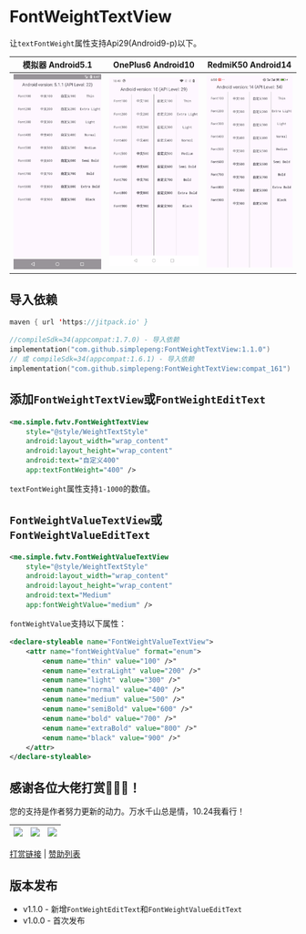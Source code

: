 # FontWeightTextView

让`textFontWeight`属性支持Api29(Android9-p)以下。

| 模拟器 Android5.1            | OnePlus6 Android10           | RedmiK50 Android14           |
| ---------------------------- | ---------------------------- | ---------------------------- |
| ![](files/icon_android5.png) | ![](files/icon_android10.png) | ![](files/icon_android14.png) |

## 导入依赖

```kotlin
maven { url 'https://jitpack.io' }
```

```kotlin
//compileSdk=34(appcompat:1.7.0) - 导入依赖
implementation("com.github.simplepeng:FontWeightTextView:1.1.0") 
// 或 compileSdk=34(appcompat:1.6.1) - 导入依赖
implementation("com.github.simplepeng:FontWeightTextView:compat_161")
```

## 添加`FontWeightTextView`或`FontWeightEditText`

```xml
<me.simple.fwtv.FontWeightTextView
    style="@style/WeightTextStyle"
    android:layout_width="wrap_content"
    android:layout_height="wrap_content"
    android:text="自定义400"
    app:textFontWeight="400" />
```

`textFontWeight`属性支持`1-1000`的数值。

## `FontWeightValueTextView`或`FontWeightValueEditText`

```xml
<me.simple.fwtv.FontWeightValueTextView
    style="@style/WeightTextStyle"
    android:layout_width="wrap_content"
    android:layout_height="wrap_content"
    android:text="Medium"
    app:fontWeightValue="medium" />
```

`fontWeightValue`支持以下属性：

```xml
<declare-styleable name="FontWeightValueTextView">
    <attr name="fontWeightValue" format="enum">
        <enum name="thin" value="100" />"
        <enum name="extraLight" value="200" />"
        <enum name="light" value="300" />"
        <enum name="normal" value="400" />"
        <enum name="medium" value="500" />"
        <enum name="semiBold" value="600" />"
        <enum name="bold" value="700" />"
        <enum name="extraBold" value="800" />"
        <enum name="black" value="900" />"
    </attr>
</declare-styleable>
```

## 感谢各位大佬打赏🙇🙇🙇！

您的支持是作者努力更新的动力。万水千山总是情，10.24我看行！

| ![](https://raw.githubusercontent.com/simplepeng/merge_pay_code/refs/heads/master/qrcode_alipay.jpg) | ![](https://raw.githubusercontent.com/simplepeng/merge_pay_code/refs/heads/master/qrcode_wxpay.png) | ![](https://raw.githubusercontent.com/simplepeng/merge_pay_code/refs/heads/master/qrcode_qqpay.png) |
| ------------------------------------------------------------ | ----- | ----- |

[打赏链接](https://simplepeng.com/merge_pay_code/) | [赞助列表](https://simplepeng.com/Sponsor/)

## 版本发布

* v1.1.0 - 新增`FontWeightEditText`和`FontWeightValueEditText`
* v1.0.0 - 首次发布